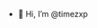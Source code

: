- 👋 Hi, I’m @timezxp

<!---
timezxp/timezxp is a ✨ special ✨ repository because its `README.md` (this file) appears on your GitHub profile.
You can click the Preview link to take a look at your changes.
--->
